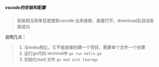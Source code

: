 ##### vscode的安装和配置

> 安装相当简单百度搜索vscode 出来链接，直接打开，download后自动安装成功

说明几点：

> 1. 与iedea相比，它不能直接创建一个项目，需要单个文件一个创建
> 2. 运行go代码 terminal中 `go run hello.go`
> 3. 初始化mod 文件 `go mod init learngo`
